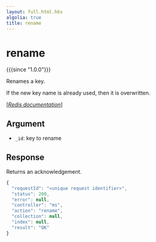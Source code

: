 ```yaml
---
layout: full.html.hbs
algolia: true
title: rename
---
```



# rename

{{{since "1.0.0"}}}

Renames a key.

If the new key name is already used, then it is overwritten.

[[_Redis documentation_]](https://redis.io/commands/rename)


## Argument

* `_id`: key to rename


## Response

Returns an acknowledgement.

```javascript
{
  "requestId": "<unique request identifier>",
  "status": 200,
  "error": null,
  "controller": "ms",
  "action": "rename",
  "collection": null,
  "index": null,
  "result": "OK"
}
```
